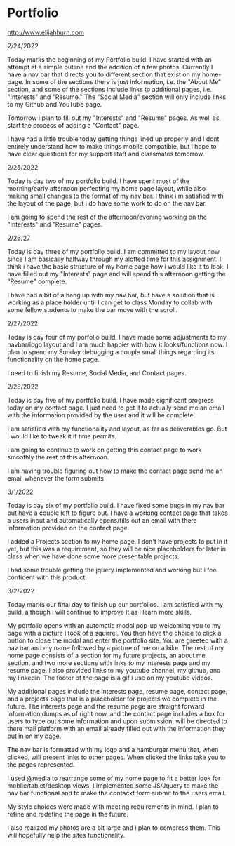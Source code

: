 # Portfolio

http://www.elijahhurn.com

2/24/2022

Today marks the beginning of my Portfolio build. I have started with an attempt at a simple outline and the addition of a few photos. 
Currently I have a nav bar that directs you to different section that exist on my home-page. In some of the sections there is just information, i.e. the "About Me" section, and some of the sections include links to additional pages, i.e. "Interests" and "Resume." The "Social Media" section will only include links to my Github and YouTube page. 

Tomorrow i plan to fill out my "Interests" and "Resume" pages. As well as, start the process of adding a "Contact" page.

I have had a little trouble today getting things lined up properly and I dont entirely understand how to make things mobile compatible,  but i hope to have clear questions for my support staff and classmates tomorrow. 

2/25/2022

Today is day two of my portfolio build. I have spent most of the morning/early afternoon perfecting my home page layout, while also making small changes to the format of my nav bar. I think i'm satisfied with the layout of the page, but i do have some work to do on the nav bar.

I am going to spend the rest of the afternoon/evening working on the "Interests" and "Resume" pages. 

2/26/27

Today is day three of my portfolio build. I am committed to my layout now since I am basically halfway through my alotted time for this assignment. I think i have the basic structure of my home page how i would like it to look. I have filled out my "Interests" page and will spend this afternoon getting the "Resume" complete. 

I have had a bit of a hang up with my nav bar, but have a solution that is working as a place holder until I can get to class Monday to collab with some fellow students to make the bar move with the scroll. 

2/27/2022

Today is day four of my porfolio build. I have made some adjustments to my navbar/logo layout and I am much happier with how it looks/functions now. I plan to spend my Sunday debugging a couple small things regarding its functionality on the home page. 

I need to finish my Resume, Social Media, and Contact pages. 

2/28/2022

Today is day five of my portfolio build. I have made significant progress today on my contact page. I just need to get it to actually send me an email with the information provided by the user and it will be complete. 

I am satisfied with my functionality and layout, as far as deliverables go. But i would like to tweak it if time permits. 

I am going to continue to work on getting this contact page to work smoothly the rest of this afternoon.

I am having trouble figuring out how to make the contact page send me an email whenever the form submits

3/1/2022

Today is day six of my portfolio build. I have fixed some bugs in my nav bar but have a couple left to figure out. I have a working contact page that takes a users input and automatically opens/fills out an email with there information provided on the contact page. 

I added a Projects section to my home page. I don't have projects to put in it yet, but this was a requirement, so they will be nice placeholders for later in class when we have done some more presentable projects.

I had some trouble getting the jquery implemented and working but i feel confident with this product. 

3/2/2022

Today marks our final day to finish up our portfolios. I am satisfied with my build, although i will continue to improve it as i learn more skills. 

My portfolio opens with an automatic modal pop-up welcoming you to my page with a picture i took of a squirrel. You then have the choice to click a button to close the modal and enter the portfolio site. You are greeted with a nav bar and my name followed by a picture of me on a hike. The rest of my home page consists of a section for my future projects, an about me section, and two more sections with links to my interests page and my resume page. I also provided links to my youtube channel, my github, and my linkedin. The footer of the page is a gif i use on my youtube videos. 

My additional pages include the interests page, resume page,  contact page, and a projects page that is a placeholder for projects we complete in the future. The interests page and the resume page are straight forward information dumps as of right now, and the contact page includes a box for users to type out some information and upon submission, will be directed to there mail platform with an email already filled out with the information they put in on my page. 

The nav bar is formatted with my logo and a hamburger menu that, when clicked, will present links to other pages. When clicked the links take you to the pages represented.


I used @media to rearrange some of my home page to fit a better look for mobile/tablet/desktop views.
I implemented some JS/Jquery to make the nav bar functional and to make the contacxt form submit to the users email.

My style choices were made with meeting requirements in mind. I plan to refine and redefine the page in the future.

I also realized my photos are a bit large and i plan to compress them. This will hopefully help the sites functionality.
